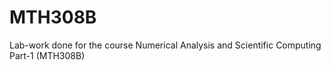 # MTH308B
Lab-work done for the course Numerical Analysis and Scientific Computing Part-1 (MTH308B)

